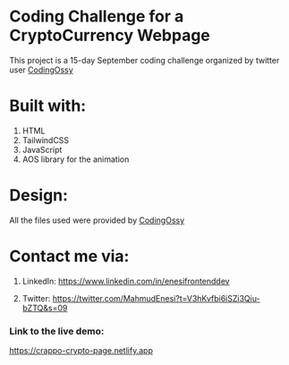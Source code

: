 # Coding Challenge for a  CryptoCurrency Webpage


This project is a 15-day September coding challenge organized by twitter user [CodingOssy](https://twitter.com/codingossy)


# Built with:

1. HTML
2. TailwindCSS
3. JavaScript
4. AOS library for the animation

# Design:

All the files used were provided by [CodingOssy](https://twitter.com/codingossy)


# Contact me via:

1. LinkedIn: https://www.linkedin.com/in/enesifrontenddev


2. Twitter: https://twitter.com/MahmudEnesi?t=V3hKvfbi6iSZi3Qiu-bZTQ&s=09


### Link to the live demo:
https://crappo-crypto-page.netlify.app